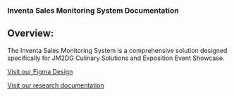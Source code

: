 ### Inventa Sales Monitoring System Documentation

## Overview:

The Inventa Sales Monitoring System is a comprehensive solution designed specifically for JM2DG Culinary Solutions and Exposition Event Showcase.


[Visit our Figma Design](https://www.figma.com/file/5KXwoLj4yM3383zWp1WxP0/Inventa?type=design&node-id=0%3A1&mode=design&t=XxLqLedIPh9C61TJ-1)

[Visit our research documentation](https://marikinasti-my.sharepoint.com/:w:/g/personal/villanueva_295576_marikina_sti_edu_ph/EVKX9V2j5b9NnjF4v6dXK3IBlsGK0C1Onq8LyOSwCMgBzQ?rtime=89lqCNIu3Eg)